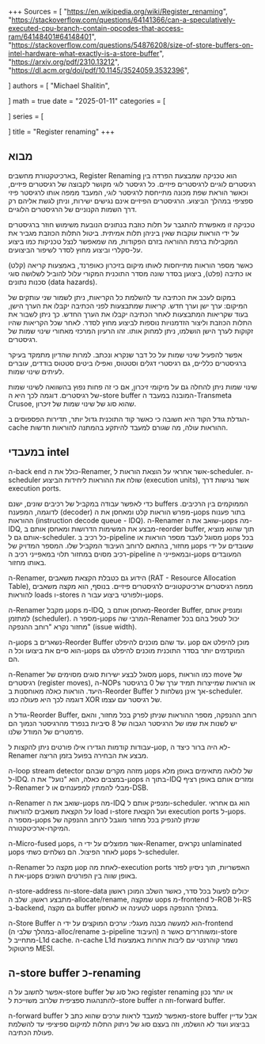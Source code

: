 +++
Sources = [
"https://en.wikipedia.org/wiki/Register_renaming",
"https://stackoverflow.com/questions/64141366/can-a-speculatively-executed-cpu-branch-contain-opcodes-that-access-ram/64148401#64148401",
"https://stackoverflow.com/questions/54876208/size-of-store-buffers-on-intel-hardware-what-exactly-is-a-store-buffer",
"https://arxiv.org/pdf/2310.13212",
"https://dl.acm.org/doi/pdf/10.1145/3524059.3532396",

]
authors = [
"Michael Shalitin",

]
math = true
date = "2025-01-11"
categories = [

]
series = [

]
title = "Register renaming"
+++
## מבוא


בארכיטקטורת מחשבים, Register Renaming הוא טכניקה שמבצעת הפרדה בין רגיסטרים לוגיים לרגיסטרים פיזיים. כל רגיסטר לוגי מקושר לקבוצה של רגיסטרים פיזיים, וכאשר הוראת שפת מכונה מתייחסת לרגיסטר לוגי, המעבד ממפה אותו לרגיסטר פיזי ספציפי במהלך הביצוע. הרגיסטרים הפיזיים אינם נגישים ישירות, וניתן לגשת אליהם רק דרך השמות הקנוניים של הרגיסטרים הלוגיים.

טכניקה זו מאפשרת להתגבר על תלות כוזבת בנתונים הנובעת משימוש חוזר ברגיסטרים על ידי הוראות עוקבות שאין ביניהן תלות אמיתית. ביטול התלות הכוזבת מגביר את המקבילות ברמת ההוראה בזרם הפקודות, מה שמאפשר לנצל טכניקות כמו ביצוע על-סקלרי וביצוע מחוץ לסדר לשיפור הביצועים.

כאשר מספר הוראות מתייחסות לאותו מיקום בזיכרון כאופרנד, באמצעות קריאה (קלט) או כתיבה (פלט), ביצוען בסדר שונה מסדר התוכנית המקורי עלול להוביל לשלושה סוגי סכנות נתונים (data hazards).

במקום לעכב את הכתיבה עד להשלמת כל הקריאות, ניתן לשמור שני עותקים של המיקום: ערך ישן וערך חדש. קריאות שמתבצעות לפני הכתיבה יקבלו את הערך הישן, בעוד שקריאות המתבצעות לאחר הכתיבה יקבלו את הערך החדש. כך ניתן לשבור את התלות הכוזבת וליצור הזדמנויות נוספות לביצוע מחוץ לסדר. לאחר שכל הקריאות שהיו זקוקות לערך הישן הושלמו, ניתן למחוק אותו. זהו הרעיון המרכזי מאחורי שינוי שמות של רגיסטרים.

אפשר להפעיל שינוי שמות על כל דבר שנקרא ונכתב. למרות שהדיון מתמקד בעיקר ברגיסטרים כלליים, גם רגיסטרי דגלים וסטטוס, ואפילו ביטים סטטוס בודדים, עוברים לעיתים שינוי שמות.

שינוי שמות ניתן להחלה גם על מיקומי זיכרון, אם כי זה פחות נפוץ בהשוואה לשינוי שמות של רגיסטרים. דוגמה לכך היא ה-store buffer המובנה במעבד ה-Transmeta Crusoe, שהוא סוג של שינוי שמות של זיכרון.

הגדלת גודל הקוד היא חשובה כי כאשר קוד התוכנית גדול יותר, תדירות הפספוסים ב-cache ההוראות עולה, מה שגורם למעבד להיתקע בהמתנה להוראות חדשות.

## במעבדי intel

ה-back end כולל את ה-Renamer, אשר אחראי על הוצאת הוראות ל-scheduler. ה-scheduler שולח את ההוראות ליחידות הביצוע (execution units), אשר נגישות דרך execution ports.

כדי לאפשר עבודה במקביל של רכיבים שונים, ישנם buffers הממוקמים בין הרכיבים. לדוגמה, המפענח (decoder) מפרש הוראות קלט ומאחסן את ה-µops בתור פענוח ההוראות (instruction decode queue - IDQ). ה-Renamer שואב את ה-µops מה-IDQ, מבצע את המשימות הדרושות ומאחסן אותם ב-reorder buffer, תוך שהוא מוציא אותם גם ל-scheduler. כל רכיב ב-pipeline מסוגל לעבד מספר הוראות או µops בכל מחזור, בהתאם לרוחב העיבוד המקביל שלו. המספר המדויק של µops שעובדים על ידי רכיב מסוים במחזור תלוי במאפייני רכיב ה-pipeline ובמאפייני ה-µops המעובדים באותו מחזור.


ה-Renamer, הידוע גם כטבלת הקצאת משאבים (RAT - Resource Allocation Table), ממפה רגיסטרים ארכיטקטוניים לרגיסטרים פיזיים. בנוסף, הוא מקצה משאבים להוראות loads ו-stores ולפורטי ביצוע עבור ה-µops.

ה-Renamer מקבל µops מ-IDQ, מאחסן אותם ב-Reorder Buffer, ומנפיק אותם למתזמן (scheduler). מספר ה-µops המרבי שה-Renamer יכול לטפל בהם בכל מחזור נקרא "רוחב ההנפקה" (issue width).

ה-µops נשארים ב-Reorder Buffer עד שהם מוכנים להיפלט. µop מוכן להיפלט אם הוא סיים את ביצועו וכל ה-µops המוקדמים יותר בסדר התוכנית מוכנים להיפלט גם הם.

ה-Renamer מסוגל לבצע ישירות סוגים מסוימים של µops, כמו הוראות move של רגיסטרים (register moves), ה-NOPs או הוראות שמייצרות תמיד ערך של 0 ברגיסטר היעד. הוראות כאלה מאוחסנות ב-Reorder Buffer אך אינן נשלחות ל-scheduler. דוגמה לכך היא פעולה כמו XOR של רגיסטר עם עצמו.

גודל ה-Reorder Buffer, רוחב ההנפקה, מספר ההוראות שניתן לפרק בכל מחזור, והאם יש לשנות את שמו של הרגיסטר הגבוה של 8 סיביות בנפרד מהרגיסטר הנמוך הם פרמטרים של המודל שלנו.

עבודות קודמות הגדירו אילו פורטים ניתן להקצות ל-µop, לא היה ברור כיצד ה-Renamer מבצע את הבחירה בפועל בזמן הריצה.

ה-loop stream detector מזהה מקרים שבהם µops של לולאה מתאימים באופן מלא ל-IDQ. במצבים כאלה, הוא "נועל" את ה-µops בתוך ה-IDQ ומזרים אותם באופן רציף ל-Renamer מבלי להמתין למפענחים או ל-DSB.

ה-Renamer שואב את ה-µops מה-IDQ ומנפיק אותם ל-scheduler. הוא גם אחראי על הקצאת משאבים להוראות load ו-store ועל הקצאת execution ports ל-µops. מספר ה-µops שניתן להנפיק בכל מחזור מוגבל לרוחב ההנפקה של המיקרו-ארכיטקטורה.

ה-Micro-fused µops, אשר מפוצלים על ידי ה-Renamer, נקראים unlaminated µops לאחר הפיצול. הם נשלחים כשתי µops ל-scheduler.

ה-Renamer מקצה כל µop לאחת מה-execution ports האפשריות, תוך ניסיון לפזר את ה-µops באופן שווה בין הפורטים השונים.

ה-store-address וה-store-data יכולים לפעול בכל סדר, כאשר השלב המוכן ראשון מתבצע ראשון. שלב ה-allocate/rename, שמקצה uops מ-frontend ל-ROB ול-RS ב-backend, גם מקצה buffer לטעינה או לאחסון uops במהלך ההנפקה.

ה-Store Buffer הוא למעשה מבנה מעגלי: ערכים המוקצים על ידי ה-frontend (במהלך שלבי ה-alloc/rename ב-pipeline העיבוד) ומשוחררים כאשר ה-store מתחייב ל-L1d cache. ה-cache L1d נשמר קוהרנטי עם ליבות אחרות באמצעות פרוטוקול MESI.

## ה-store buffer כ-renaming

אפשר לחשוב על ה-store buffer כאל סוג של register renaming או יותר נכון להתנהגות ספציפית שלרוב משוייכת ל-store buffer וזה ה-forward buffer.

ה-forward buffer מאפשר למעבד לראות ערכים שהוא כתב ל-store buffer אבל עדיין בביצוע ועוד לא הושלמו, וזה בעצם סוג של ניתוק התלות למיקום ספיציפי עד להשלמת פעולת הכתיבה.
